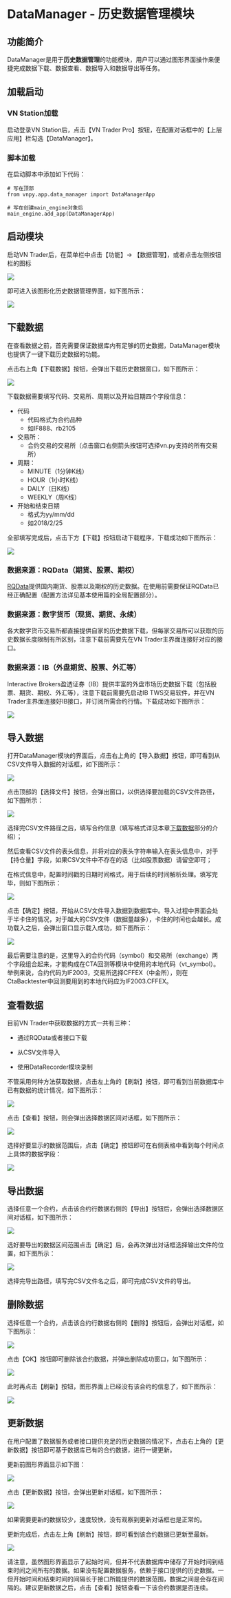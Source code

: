 # DataManager - 历史数据管理模块

## 功能简介

DataManager是用于**历史数据管理**的功能模块，用户可以通过图形界面操作来便捷完成数据下载、数据查看、数据导入和数据导出等任务。

## 加载启动

### VN Station加载

启动登录VN Station后，点击【VN Trader Pro】按钮，在配置对话框中的【上层应用】栏勾选【DataManager】。

### 脚本加载

在启动脚本中添加如下代码：

```
# 写在顶部
from vnpy.app.data_manager import DataManagerApp

# 写在创建main_engine对象后
main_engine.add_app(DataManagerApp)
```


## 启动模块

启动VN Trader后，在菜单栏中点击【功能】-> 【数据管理】，或者点击左侧按钮栏的图标

![]("https://vnpy-doc.oss-cn-shanghai.aliyuncs.com/data_manager/00.png)

即可进入该图形化历史数据管理界面，如下图所示：

![](https://vnpy-doc.oss-cn-shanghai.aliyuncs.com/data_manager/1.png)


## 下载数据

在查看数据之前，首先需要保证数据库内有足够的历史数据，DataManager模块也提供了一键下载历史数据的功能。

点击右上角【下载数据】按钮，会弹出下载历史数据窗口，如下图所示：

![](https://vnpy-doc.oss-cn-shanghai.aliyuncs.com/data_manager/2.png)

下载数据需要填写代码、交易所、周期以及开始日期四个字段信息：

<span id="jump">

- 代码
  - 代码格式为合约品种
  - 如IF888、rb2105
- 交易所：
  - 合约交易的交易所（点击窗口右侧箭头按钮可选择vn.py支持的所有交易所）
- 周期：
  - MINUTE（1分钟K线）
  - HOUR（1小时K线）
  - DAILY（日K线）
  - WEEKLY（周K线）
- 开始和结束日期
  - 格式为yy/mm/dd
  - 如2018/2/25
  
</span>

全部填写完成后，点击下方【下载】按钮启动下载程序，下载成功如下图所示：

![](https://vnpy-doc.oss-cn-shanghai.aliyuncs.com/data_manager/3.png)

### 数据来源：RQData（期货、股票、期权）

[RQData](https://www.ricequant.com/welcome/purchase?utm_source=vnpy)提供国内期货、股票以及期权的历史数据。在使用前需要保证RQData已经正确配置（配置方法详见基本使用篇的全局配置部分）。

### 数据来源：数字货币（现货、期货、永续）

各大数字货币交易所都直接提供自家的历史数据下载，但每家交易所可以获取的历史数据长度限制有所区别，注意下载前需要先在VN Trader主界面连接好对应的接口。

### 数据来源：IB（外盘期货、股票、外汇等）

Interactive Brokers盈透证券（IB）提供丰富的外盘市场历史数据下载（包括股票、期货、期权、外汇等），注意下载前需要先启动IB TWS交易软件，并在VN Trader主界面连接好IB接口，并订阅所需合约行情。下载成功如下图所示：

![](https://vnpy-doc.oss-cn-shanghai.aliyuncs.com/cta_backtester/28.png)


## 导入数据

打开DataManager模块的界面后，点击右上角的【导入数据】按钮，即可看到从CSV文件导入数据的对话框，如下图所示：

![](https://vnpy-doc.oss-cn-shanghai.aliyuncs.com/data_manager/16.png)

点击顶部的【选择文件】按钮，会弹出窗口，以供选择要加载的CSV文件路径，如下图所示：

![](https://vnpy-doc.oss-cn-shanghai.aliyuncs.com/data_manager/5.png)

选择完CSV文件路径之后，填写合约信息（填写格式详见本章[下载数据](#jump)部分的介绍）；

然后查看CSV文件的表头信息，并将对应的表头字符串输入在表头信息中，对于【持仓量】字段，如果CSV文件中不存在的话（比如股票数据）请留空即可；

在格式信息中，配置时间戳的日期时间格式，用于后续的时间解析处理。填写完毕，则如下图所示：

![](https://vnpy-doc.oss-cn-shanghai.aliyuncs.com/data_manager/4.png)

点击【确定】按钮，开始从CSV文件导入数据到数据库中。导入过程中界面会处于半卡住的情况，对于越大的CSV文件（数据量越多），卡住的时间也会越长。成功载入之后，会弹出窗口显示载入成功，如下图所示：

![](https://vnpy-doc.oss-cn-shanghai.aliyuncs.com/data_manager/6.png)

最后需要注意的是，这里导入的合约代码（symbol）和交易所（exchange）两个字段组合起来，才能构成在CTA回测等模块中使用的本地代码（vt_symbol）。举例来说，合约代码为IF2003，交易所选择CFFEX（中金所），则在CtaBacktester中回测要用到的本地代码应为IF2003.CFFEX。


## 查看数据

目前VN Trader中获取数据的方式一共有三种：

- 通过RQData或者接口下载

- 从CSV文件导入

- 使用DataRecorder模块录制

不管采用何种方法获取数据，点击左上角的【刷新】按钮，即可看到当前数据库中已有数据的统计情况，如下图所示：

![](https://vnpy-doc.oss-cn-shanghai.aliyuncs.com/data_manager/7.png)

点击【查看】按钮，则会弹出选择数据区间对话框，如下图所示：

![](https://vnpy-doc.oss-cn-shanghai.aliyuncs.com/data_manager/10.png)

选择好要显示的数据范围后，点击【确定】按钮即可在右侧表格中看到每个时间点上具体的数据字段：

![](https://vnpy-doc.oss-cn-shanghai.aliyuncs.com/data_manager/11.png)


## 导出数据

选择任意一个合约，点击该合约行数据右侧的【导出】按钮后，会弹出选择数据区间对话框，如下图所示：

![](https://vnpy-doc.oss-cn-shanghai.aliyuncs.com/data_manager/8.png)

选好要导出的数据区间范围点击【确定】后，会再次弹出对话框选择输出文件的位置，如下图所示：

![](https://vnpy-doc.oss-cn-shanghai.aliyuncs.com/data_manager/9.png)

选择完导出路径，填写完CSV文件名之后，即可完成CSV文件的导出。


## 删除数据

选择任意一个合约，点击该合约行数据右侧的【删除】按钮后，会弹出对话框，如下图所示：

![](https://vnpy-doc.oss-cn-shanghai.aliyuncs.com/data_manager/12.png)

点击【OK】按钮即可删除该合约数据，并弹出删除成功窗口，如下图所示：

![](https://vnpy-doc.oss-cn-shanghai.aliyuncs.com/data_manager/13.png)

此时再点击【刷新】按钮，图形界面上已经没有该合约的信息了，如下图所示：

![](https://vnpy-doc.oss-cn-shanghai.aliyuncs.com/data_manager/14.png)


## 更新数据

在用户配置了数据服务或者接口提供充足的历史数据的情况下，点击右上角的【更新数据】按钮即可基于数据库已有的合约数据，进行一键更新。

更新前图形界面显示如下图：

![](https://vnpy-doc.oss-cn-shanghai.aliyuncs.com/data_manager/17.png)

点击【更新数据】按钮，会弹出更新对话框，如下图所示：

![](https://vnpy-doc.oss-cn-shanghai.aliyuncs.com/data_manager/19.png)

如果需要更新的数据较少，速度较快，没有观察到更新对话框也是正常的。

更新完成后，点击左上角【刷新】按钮，即可看到该合约数据已更新至最新。

![](https://vnpy-doc.oss-cn-shanghai.aliyuncs.com/data_manager/18.png)

请注意，虽然图形界面显示了起始时间，但并不代表数据库中储存了开始时间到结束时间之间所有的数据。如果没有配置数据服务，依赖于接口提供的历史数据。一但开始时间和结束时间的间隔长于接口所能提供的数据范围，数据之间是会存在间隔的。建议更新数据之后，点击【查看】按钮查看一下该合约数据是否连续。